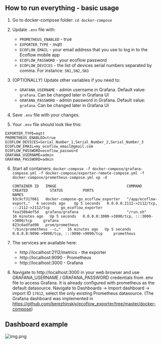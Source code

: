 ## How to run everything - basic usage

1. Go to docker-compose folder: `cd docker-compose`
2. Update `.env` file with:
    - `PROMETHEUS_ENABLED` - true
    - `EXPORTER_TYPE` - mqtt
    - `ECOFLOW_EMAIL` - your email address that you use to log in to the Ecoflow mobile app
    - `ECOFLOW_PASSWORD` - your ecoflow password
    - `ECOFLOW_DEVICES` - the list of devices serial numbers separated by comma. For instance: `SN1,SN2,SN3`

3. (OPTIONALLY) Update other variables if you need to:
    - `GRAFANA_USERNAME` - admin username in Grafana. Default value: `grafana`. Can be changed later in Grafana UI
    - `GRAFANA_PASSWORD` - admin password in Grafana. Default value: `grafana`. Can be changed later in Grafana UI
4. Save `.env` file with your changes.
5. Your `.env` file should look like this:

```properties
EXPORTER_TYPE=mqtt
PROMETHEUS_ENABLED=true
ECOFLOW_DEVICES=Serial_Number_1,Serial_Number_2,Serial_Number_3
ECOFLOW_EMAIL=my_ecoflow_email@gmail.com
ECOFLOW_PASSWORD=ecoflow_password
GRAFANA_USERNAME=admin
GRAFANA_PASSWORD=admin
```

6. Start all
   containers: `docker-compose -f docker-compose/grafana-compose.yml -f docker-compose/exporter-remote-compose.yml -f docker-compose/prometheus-compose.yml up -d`
     ```
   CONTAINER ID   IMAGE                                COMMAND                  CREATED          STATUS         PORTS                                         NAMES
   93c9cf317861   docker-compose-go_ecoflow_exporter   "/app/ecoflow-export…"   6 seconds ago    Up 5 seconds   0.0.0.0:2112->2112/tcp, :::2112->2112/tcp     go_ecoflow_exporter
   fea150b4ef5d   grafana/grafana                      "/run.sh"                16 minutes ago   Up 5 seconds   0.0.0.0:3000->3000/tcp, :::3000->3000/tcp     grafana
   823c6adfad90   prom/prometheus                      "/bin/prometheus --c…"   16 minutes ago   Up 5 seconds   0.0.0.0:9090->9090/tcp, :::9090->9090/tcp     prometheus
   ```
7. The services are available here:
    - http://localhost:2112/metrics - the exporter
    - http://localhost:9090 - Prometheus
    - http://localhost:3000 - Grafana

8. Navigate to http://localhost:3000 in your web browser and use GRAFANA_USERNAME / GRAFANA_PASSWORD credentials from
   .env file to access Grafana. It is already configured with prometheus as the default datasource.
   Navigate to Dashboards → Import dashboard → import ID `17812`, select the only existing Prometheus datasource.
   (The Grafana dashboard was implemented
   in https://github.com/berezhinskiy/ecoflow_exporter/tree/master/docker-compose)

## Dashboard example

![img.png](images/dashboard_example.png)